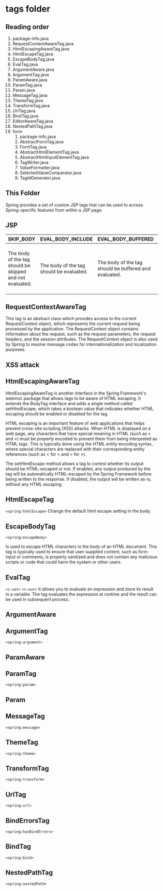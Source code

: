 # tags folder

## Reading order
1. package-info.java
2. RequestContextAwareTag.java
3. HtmlEscapingAwareTag.java
4. HtmlEscapeTag.java
5. EscapeBodyTag.java
6. EvalTag.java
7. ArgumentAware.java
8. ArgumentTag.java
9. ParamAware.java
10. ParamTag.java
11. Param.java
12. MessageTag.java
13. ThemeTag.java
14. TransformTag.java
15. UrlTag.java
16. BindTag.java
17. EditorAwareTag.java
18. NestedPathTag.java
19. form
    1. package-info.java
    2. AbstractFormTag.java
    3. FormTag.java
    4. AbstractHtmlElementTag.java
    5. AbstractHtmlInputElementTag.java
    6. TagWriter.java
    7. ValueFormatter.java
    8. SelectedValueComparator.java
    9. TagIdGenerator.java

## This Folder
Spring provides a set of custom JSP tags that can be used to access Spring-specific features from 
within a JSP page.

## JSP

| SKIP_BODY        | EVAL_BODY_INCLUDE | EVAL_BODY_BUFFERED | SKIP_PAGE | EVAL_PAGE |
| ------------- | ------------- | ----- | ----- | -----|
| The body of the tag should be skipped and not evaluated.| The body of the tag should be evaluated.| The body of the tag should be buffered and evaluated.|The remainder of the JSP page should be skipped and not evaluated.|The remainder of the JSP page should be evaluated.|


## RequestContextAwareTag
This tag is an abstract class which provides access to the current RequestContext object, which 
represents the current request being processed by the application. The RequestContext object contains 
information about the request, such as the request parameters, the request headers, and the session 
attributes. The RequestContext object is also used by Spring to resolve message codes for 
internationalization and localization purposes.

## XSS attack

## HtmlEscapingAwareTag
HtmlEscapingAwareTag is another interface in the Spring Framework's webmvc package that allows tags to
be aware of HTML escaping. It extends the BodyTag interface and adds a single method called 
setHtmlEscape, which takes a boolean value that indicates whether HTML escaping should be enabled or 
disabled for the tag.

HTML escaping is an important feature of web applications that helps prevent cross-site scripting (XSS) 
attacks. When HTML is displayed on a web page, any characters that have special meaning in HTML (such 
as < and >) must be properly encoded to prevent them from being interpreted as HTML tags. This is 
typically done using the HTML entity encoding syntax, where special characters are replaced with their 
corresponding entity references (such as < for < and > for >).

The setHtmlEscape method allows a tag to control whether its output should be HTML-escaped or not. If 
enabled, any output produced by the tag will be automatically HTML-escaped by the Spring Framework 
before being written to the response. If disabled, the output will be written as-is, without any HTML 
escaping.
## HtmlEscapeTag
    
`<spring:htmlEscape>`
Change the default html escape setting in the body.
    
## EscapeBodyTag
    
`<spring:escapeBody>` 

Is used to escape HTML characters in the body of an HTML document. This tag is 
typically used to ensure that user-supplied content, such as form input or comments, is properly 
sanitized and does not contain any malicious scripts or code that could harm the system or other users.

## EvalTag
`<c:set>`
`<c:out>`
It allows you to evaluate an expression and store its result in a variable. The tag evaluates the 
expression at runtime and the result can be used in subsequent process.

## ArgumentAware

## ArgumentTag
`<spring:argument>`

## ParamAware

## ParamTag
`<spring:param>`

## Param

## MessageTag
`<spring:message>`

## ThemeTag
`<spring:theme>`

## TransformTag
`<spring:transform>`

## UrlTag
`<spring:url>`

## BindErrorsTag
`<spring:hasBindErrors>`

## BindTag
`<spring:bind>`

## NestedPathTag
`<spring:nestedPath>`
